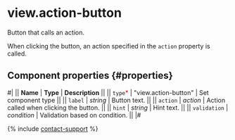 # view.action-button

Button that calls an action.

When clicking the button, an action specified in the `action` property is called.

## Component properties {#properties}

#|
|| **Name** | **Type** | **Description** ||
|| `type`<span style="color: red">\*</span> | "view.action-button" | Set component type ||
|| `label` | _string_ | Button text. ||
|| `action` | _action_ | Action called when clicking the button. ||
|| `hint` | _string_ | Hint text. ||
|| `validation` | _condition_ | Validation based on condition. ||
|#

{% include [contact-support](../_includes/contact-support.md) %}
